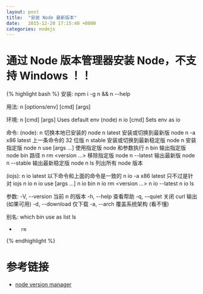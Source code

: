 ```yaml
---
layout: post
title:  "安装 Node 最新版本"
date:   2015-12-20 17:15:40 +0800
categories: nodejs
---
```


# 通过 Node 版本管理器安装 Node，不支持 Windows ！！

{% highlight bash %}
安装: npm i -g n && n --help

用法: n [options/env] [cmd] [args]

环境:
  n [cmd] [args]            Uses default env (node)
  n io [cmd]                Sets env as io

命令:
(node):
  n                              切换本地已安装的 node
  n latest                       安装或切换到最新版 node
  n -a x86 latest                上一条命令的 32 位版
  n stable                       安装或切换到最新稳定版 node
  n <version>                    安装指定版 node
  n use <version> [args ...]     使用指定版 node 和参数执行
  n bin <version>                输出指定版 node bin 路径
  n rm <version ...>             移除指定版 node
  n --latest                     输出最新版 node
  n --stable                     输出最新稳定版 node
  n ls                           列出所有 node 版本

(iojs):
  n io latest                    以下命令和上面的命令是一致的
  n io -a x86 latest             只不过是针对 iojs
  n io <version>
  n io use <version> [args ...]
  n io bin <version>
  n io rm <version ...>
  n io --latest
  n io ls

参数:
  -V, --version   当前 n 的版本
  -h, --help      查看帮助
  -q, --quiet     关闭 curl 输出 (如果可用)
  -d, --download  仅下载
  -a, --arch      覆盖系统架构 (看不懂)

别名:
  which   bin
  use     as
  list    ls
  -       rm
{% endhighlight %}

# 参考链接
- [node version manager](https://www.npmjs.com/package/n)
